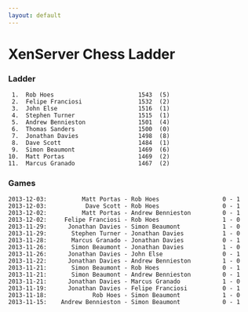 ```yaml
---
layout: default
---
```

# XenServer Chess Ladder
### Ladder
     1.  Rob Hoes                        1543  (5)
     2.  Felipe Franciosi                1532  (2)
     3.  John Else                       1516  (1)
     4.  Stephen Turner                  1515  (1)
     5.  Andrew Bennieston               1501  (4)
     6.  Thomas Sanders                  1500  (0)
     7.  Jonathan Davies                 1498  (8)
     8.  Dave Scott                      1484  (1)
     9.  Simon Beaumont                  1469  (6)
    10.  Matt Portas                     1469  (2)
    11.  Marcus Granado                  1467  (2)
### Games
    2013-12-03:          Matt Portas - Rob Hoes                  0 - 1
    2013-12-03:           Dave Scott - Rob Hoes                  0 - 1
    2013-12-02:          Matt Portas - Andrew Bennieston         0 - 1
    2013-12-02:     Felipe Franciosi - Rob Hoes                  1 - 0
    2013-11-29:      Jonathan Davies - Simon Beaumont            1 - 0
    2013-11-29:       Stephen Turner - Jonathan Davies           1 - 0
    2013-11-28:       Marcus Granado - Jonathan Davies           0 - 1
    2013-11-26:       Simon Beaumont - Jonathan Davies           1 - 0
    2013-11-26:      Jonathan Davies - John Else                 0 - 1
    2013-11-22:      Jonathan Davies - Andrew Bennieston         1 - 0
    2013-11-21:       Simon Beaumont - Rob Hoes                  0 - 1
    2013-11-21:       Simon Beaumont - Andrew Bennieston         0 - 1
    2013-11-21:      Jonathan Davies - Marcus Granado            1 - 0
    2013-11-19:      Jonathan Davies - Felipe Franciosi          0 - 1
    2013-11-18:             Rob Hoes - Simon Beaumont            1 - 0
    2013-11-15:    Andrew Bennieston - Simon Beaumont            0 - 1
